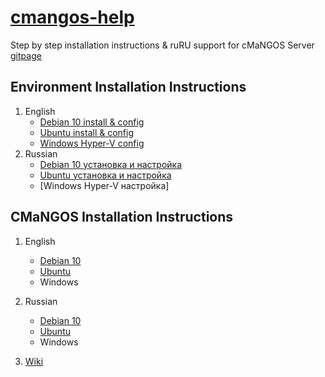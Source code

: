 # [cmangos-help](https://biosfree.github.io/cmangos-help)
Step by step installation instructions & ruRU support for cMaNGOS Server [gitpage](https://github.com/cmangos)

## Environment Installation Instructions

1. English
	* [Debian 10 install & config](linux/en_debian_os_install.md)
	* [Ubuntu install & config](linux/en_ubuntu_os_install.md)
	* [Windows Hyper-V config](hyperV/en_windows_config.md)
2. Russian
	* [Debian 10 установка и настройка](linux/ru_debian_os_install.md)
	* [Ubuntu установка и настройка](linux/ru_ubuntu_os_install.md)
	* [Windows Hyper-V настройка]

## CMaNGOS Installation Instructions

1. English
	* [Debian 10](linux/en_debian_cmangos_vanilla.md)
	* [Ubuntu](linux/en_ubuntu_cmangos_vanilla.md)
	* Windows
2. Russian
	* [Debian 10](linux/ru_debian_vanilla.md)
	* [Ubuntu](linux/ru_ubuntu_vanilla.md)
	* Windows

3. [Wiki](https://github.com/biosfree/cmangos-help/wiki)
